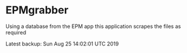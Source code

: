# EPMgrabber
Using a database from the EPM app this application scrapes the files as required


Latest backup: Sun Aug 25 14:02:01 UTC 2019
